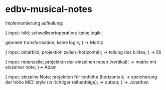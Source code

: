 # edbv-musical-notes

implementierung aufteilung:

{
input: bild;
schwellwertoperation;
keine logik;

geometr transformation;
keine logik;
} -> Moritz

{
input: binärbild;
projektion zeilen (horizontal);
-> teilung des bildes;
} -> Eli

{
input: notenzeile;
projektion der einzelnen noten (vertikal);
-> matrix mit einzelner note;
}-> Adam

{
input: einzelne Note;
projektion für tonhöhe (horizontal);
-> speicherung der höhe MIDI style (in richtiger reihenfolge);
-> output;
} -> Jonathan
